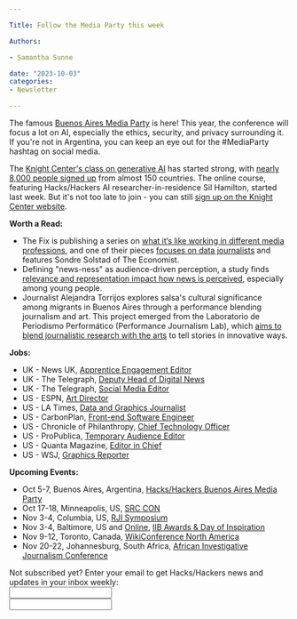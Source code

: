 ```yaml
---

Title: Follow the Media Party this week

Authors: 

- Samantha Sunne

date: "2023-10-03" 
categories: 
- Newsletter 

---
```


The famous [Buenos Aires Media Party](https://mediaparty.org/home-en) is here! This year, the conference will focus a lot on AI, especially the ethics, security, and privacy surrounding it. If you're not in Argentina, you can keep an eye out for the #MediaParty hashtag on social media.

The [Knight Center's class on generative AI](https://journalismcourses.org/course/how-to-use-chatgpt-and-other-generative-ai-tools-in-your-newsrooms/) has started strong, with [nearly 8,000 people signed up](https://knightcenter.utexas.edu/7000-students-for-free-online-course/) from almost 150 countries. The online course, featuring Hacks/Hackers AI researcher-in-residence Sil Hamilton, started last week. But it's not too late to join - you can still [sign up on the Knight Center website](https://journalismcourses.org/course/how-to-use-chatgpt-and-other-generative-ai-tools-in-your-newsrooms/).

**Worth a Read:**



* The Fix is publishing a series on [what it’s like working in different media professions](https://mailchi.mp/thefix/what-to-know-about-working-with-gen-z-employees-16919940?e=bae6776851), and one of their pieces [focuses on data journalists](https://thefix.media/2023/3/3/whats-your-media-job-data-journalist) and features Sondre Solstad of The Economist.
* Defining "news-ness" as audience-driven perception, a study finds [relevance and representation impact how news is perceived](https://www.niemanlab.org/2023/09/what-is-news-anyway-readers-answers-depend-on-how-much-they-see-people-like-themselves-in-the-story/), especially among young people.
* Journalist Alejandra Torrijos explores salsa's cultural significance among migrants in Buenos Aires through a performance blending journalism and art. This project emerged from the Laboratorio de Periodismo Performático (Performance Journalism Lab), which [aims to blend journalistic research with the arts](https://latamjournalismreview.org/articles/performance-journalism-lab-explores-innovative-narratives-on-the-edge-between-journalism-and-art/) to tell stories in innovative ways.

**Jobs:**



* UK - News UK, [Apprentice Engagement Editor](https://www.linkedin.com/jobs/view/apprentice-engagement-editor-at-news-uk-3727860607/)
* UK - The Telegraph, [Deputy Head of Digital News](https://www.cisionjobs.co.uk/job/110729/the-telegraph-deputy-head-of-digital-news/)
* UK - The Telegraph, [Social Media Editor](https://www.cisionjobs.co.uk/job/110731/the-telegraph-social-media-editor/)
* US - ESPN, [Art Director](https://disney.wd5.myworkdayjobs.com/disneycareer/job/Bristol-CT-USA/Art-Director_10062195)
* US - LA Times, [Data and Graphics Journalist](https://nantmedia.wd5.myworkdayjobs.com/en-US/LATimesCareers/details/Data-and-Graphics-Journalist_REQ_001516-1)
* US - CarbonPlan, [Front-end Software Engineer](https://apply.workable.com/carbonplan/j/715149900C/)
* US - Chronicle of Philanthropy, [Chief Technology Officer](https://the-chronicle-of-philanthropy.prismhr-hire.com/job/681049/chief-technology-officer)
* US - ProPublica, [Temporary Audience Editor](https://boards.greenhouse.io/propublica/jobs/4282122006?gh_src=bcabf2f26us)
* US - Quanta Magazine, [Editor in Chief](https://simonsfoundation.wd1.myworkdayjobs.com/simonsfoundationcareers/job/915-Broadway/Editor-in-Chief--Quanta-Magazine_R0001422-1)
* US - WSJ, [Graphics Reporter](https://wsj.jobs/new-york-ny/graphics-reporter/E5BBFCCB18D24FD1A261792D63983FA6/job/?vs=23&utm_source=RR%20XML%20Feed-DE&utm_medium=Other&utm_campaign=RR%20XML%20Feed)

**Upcoming Events:**



* Oct 5-7, Buenos Aires, Argentina, [Hacks/Hackers Buenos Aires Media Party](https://mediaparty.org/)
* Oct 17-18, Minneapolis, US, [SRC CON](https://2023.srccon.org/)
* Nov 3-4, Columbia, US, [RJI Symposium](https://rji.submittable.com/submit/254162/rji-symposium-in-service-to-our-communities)
* Nov 3-4, Baltimore, US and [Online](https://www.eventbrite.com/e/2023-iib-awards-ceremony-day-of-inspiration-virtual-tickets-720191761947), [IIB Awards & Day of Inspiration](https://www.eventbrite.com/e/2023-iib-awards-ceremony-day-of-inspiration-in-person-tickets-720179354837)
* Nov 9-12, Toronto, Canada, [WikiConference North America](https://wikiconference.org/wiki/2023/Main_Page)
* Nov 20-22, Johannesburg, South Africa, [African Investigative Journalism Conference](https://aijc.africa/)

<div id="mc_embed_signup"><form id="mc-embedded-subscribe-form" class="validate" action="//hackshackers.us1.list-manage.com/subscribe/post?u=c56f2e53d5ed6ef87f8aaa75c&amp;id=fb2bc6f10b" method="post" name="mc-embedded-subscribe-form" novalidate="" target="_blank">

<div id="mc_embed_signup_scroll">

<div class="mc-field-group"><label for="mce-EMAIL">Not subscribed yet? Enter your email to get Hacks/Hackers news and updates in your inbox weekly:  </label></div>

<div class="mc-field-group"><input id="mce-EMAIL" class="required email" name="EMAIL" type="email" value="" /></div>

<!-- real people should not fill this in and expect good things - do not remove this or risk form bot signups-->

<div style="position: absolute; left: -5000px;"><input tabindex="-1" name="b_c56f2e53d5ed6ef87f8aaa75c_fb2bc6f10b" type="text" value="" /></div>

<div class="clear"><input id="mc-embedded-subscribe" class="button" name="subscribe" typ
